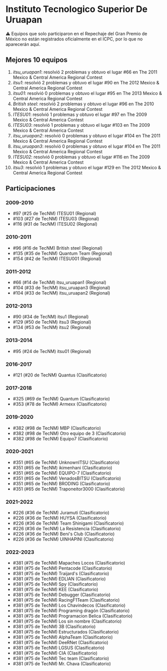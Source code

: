 # Instituto Tecnologico Superior De Uruapan

:warning: Equipos que solo participaron en el Repechaje del Gran Premio de México no están registrados oficialmente en el ICPC, por lo que no aparecerán aquí.

## Mejores 10 equipos

1. _itsu_uruapan1_: resolvió 2 problemas y obtuvo el lugar #66 en The 2011 Mexico & Central America Regional Contest
1. _itsu1_: resolvió 2 problemas y obtuvo el lugar #90 en The 2012 Mexico & Central America Regional Contest
1. _itsu01_: resolvió 0 problemas y obtuvo el lugar #95 en The 2013 Mexico & Central America Regional Contest
1. _British steel_: resolvió 2 problemas y obtuvo el lugar #96 en The 2010 Mexico & Central America Regional Contest
1. _ITESU01_: resolvió 1 problemas y obtuvo el lugar #97 en The 2009 Mexico & Central America Contest
1. _ITESU03_: resolvió 1 problemas y obtuvo el lugar #103 en The 2009 Mexico & Central America Contest
1. _itsu_uruapan2_: resolvió 0 problemas y obtuvo el lugar #104 en The 2011 Mexico & Central America Regional Contest
1. _itsu_uruapan3_: resolvió 0 problemas y obtuvo el lugar #104 en The 2011 Mexico & Central America Regional Contest
1. _ITESU02_: resolvió 0 problemas y obtuvo el lugar #116 en The 2009 Mexico & Central America Contest
1. _itsu3_: resolvió 1 problemas y obtuvo el lugar #129 en The 2012 Mexico & Central America Regional Contest

## Participaciones

### 2009-2010

- #97 (#25 de TecNM) ITESU01 (Regional)
- #103 (#27 de TecNM) ITESU03 (Regional)
- #116 (#31 de TecNM) ITESU02 (Regional)

### 2010-2011

- #96 (#16 de TecNM) British steel (Regional)
- #135 (#35 de TecNM) Quantum Team (Regional)
- #154 (#42 de TecNM) ITESU001 (Regional)

### 2011-2012

- #66 (#14 de TecNM) itsu_uruapan1 (Regional)
- #104 (#33 de TecNM) itsu_uruapan3 (Regional)
- #104 (#33 de TecNM) itsu_uruapan2 (Regional)

### 2012-2013

- #90 (#34 de TecNM) itsu1 (Regional)
- #129 (#50 de TecNM) itsu3 (Regional)
- #134 (#53 de TecNM) itsu2 (Regional)

### 2013-2014

- #95 (#24 de TecNM) itsu01 (Regional)

### 2016-2017

- #121 (#20 de TecNM) Quantus (Clasificatorio)

### 2017-2018

- #325 (#69 de TecNM) Quantum (Clasificatorio)
- #353 (#78 de TecNM) Armexx (Clasificatorio)

### 2019-2020

- #382 (#98 de TecNM) MBP (Clasificatorio)
- #382 (#98 de TecNM) Otro equipo de 3 (Clasificatorio)
- #382 (#98 de TecNM) Equipo7 (Clasificatorio)

### 2020-2021

- #351 (#65 de TecNM) UnknownITSU (Clasificatorio)
- #351 (#65 de TecNM) ikimenhani (Clasificatorio)
- #351 (#65 de TecNM) EQUIPO-7 (Clasificatorio)
- #351 (#65 de TecNM) VenadosBITSU (Clasificatorio)
- #351 (#65 de TecNM) BRODING (Clasificatorio)
- #351 (#65 de TecNM) Traponeitor3000 (Clasificatorio)

### 2021-2022

- #226 (#36 de TecNM) Juramuti (Clasificatorio)
- #226 (#36 de TecNM) HUYSA (Clasificatorio)
- #226 (#36 de TecNM) Team Shinigami (Clasificatorio)
- #226 (#36 de TecNM) La Resistencia (Clasificatorio)
- #226 (#36 de TecNM) Beni's Club (Clasificatorio)
- #226 (#36 de TecNM) UINHAPINI (Clasificatorio)

### 2022-2023

- #381 (#75 de TecNM) Mapaches Locos (Clasificatorio)
- #381 (#75 de TecNM) Pentacode (Clasificatorio)
- #381 (#75 de TecNM) Traijard's (Clasificatorio)
- #381 (#75 de TecNM) EDLIAN (Clasificatorio)
- #381 (#75 de TecNM) Spy (Clasificatorio)
- #381 (#75 de TecNM) KEE (Clasificatorio)
- #381 (#75 de TecNM) Debugger (Clasificatorio)
- #381 (#75 de TecNM) RacingF1Team (Clasificatorio)
- #381 (#75 de TecNM) Los Chavindecos (Clasificatorio)
- #381 (#75 de TecNM) Programing dragón (Clasificatorio)
- #381 (#75 de TecNM) Programacion Belica (Clasificatorio)
- #381 (#75 de TecNM) Los sin nombre (Clasificatorio)
- #381 (#75 de TecNM) 3B (Clasificatorio)
- #381 (#75 de TecNM) Estructurados (Clasificatorio)
- #381 (#75 de TecNM) AlphaTeam (Clasificatorio)
- #381 (#75 de TecNM) DeeRNet (Clasificatorio)
- #381 (#75 de TecNM) LGSUS (Clasificatorio)
- #381 (#75 de TecNM) CIA (Clasificatorio)
- #381 (#75 de TecNM) Tec team (Clasificatorio)
- #381 (#75 de TecNM) Mr. Chava  (Clasificatorio)



